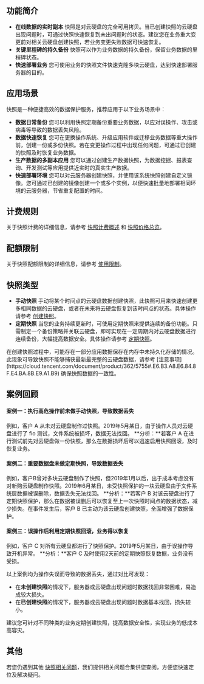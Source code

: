 ## 功能简介
- **在线数据的实时副本**
快照是对云硬盘的完全可用拷贝。当已创建快照的云硬盘出现问题时，可通过快照快速恢复到未出问题时的状态。建议您在业务重大变更前对相关云硬盘创建快照，若业务变更失败数据可快速恢复。
- **关键里程碑的持久备份**
快照可以作为业务数据的持久备份，保留业务数据的里程碑状态。
- **快速部署业务**
您可使用业务的快照文件快速克隆多块云硬盘，达到快速部署服务器的目的。

## 应用场景
快照是一种便捷高效的数据保护服务，推荐应用于以下业务场景中：
- **数据日常备份**
您可以利用快照定期备份重要业务数据，以应对误操作、攻击或病毒等导致的数据丢失风险。
- **数据快速恢复**
您可在更换操作系统、升级应用软件或迁移业务数据等重大操作前，创建一份或多份快照。若在变更操作过程中出现任何问题，可通过已创建的快照及时恢复业务数据。
- **生产数据的多副本应用**
您可以通过创建生产数据快照，为数据挖掘、报表查询、开发测试等应用提供近实时的真实生产数据。
- **快速部署环境**
您可以对云服务器创建快照，并使用该系统快照创建自定义镜像。您可通过已创建的镜像创建一个或多个实例，以便快速批量地部署相同环境的云服务器，节省重复配置的时间。

## 计费规则
关于快照计费的详细信息，请参考 [快照计费概述](https://cloud.tencent.com/document/product/362/32361#Snapshot) 和 [快照价格总览](https://cloud.tencent.com/document/product/362/2413#Snapshot)。

## 配额限制
关于快照配额限制的详细信息，请参考 [使用限制](https://cloud.tencent.com/document/product/362/5145)。

## 快照类型
- **手动快照**
手动将某个时间点的云硬盘数据创建快照，此快照可用来快速创建更多相同数据的云硬盘，或者在未来将云硬盘恢复到该时间点的状态。具体操作请参考 [创建快照](https://cloud.tencent.com/document/product/362/5755)。
- **定期快照**
当您的业务持续更新时，可使用定期快照来提供连续的备份功能。只需制定一个备份策略并关联云硬盘，即可实现在一定周期内对云硬盘数据进行连续备份，大幅提高数据安全。具体操作请参考 [定期快照](https://cloud.tencent.com/document/product/362/8191)。


<dx-alert infotype="explain" title="">
在创建快照过程中，可能存在一部分应用数据保存在内存中未持久化存储的情况。此现象可导致快照不能够捕获最新最完整的云硬盘数据，请参考 [注意事项](https://cloud.tencent.com/document/product/362/5755#.E6.B3.A8.E6.84.8F.E4.BA.8B.E9.A1.B9) 确保快照数据的一致性。
</dx-alert>




## 案例回顾
#### 案例一：执行高危操作前未做手动快照，导致数据丢失
例如，客户 A 从未对云硬盘制作过快照。2019年5月某日，由于操作人员对云硬盘进行了 fio 测试，文件系统被损坏，数据无法找回。
**分析：**若客户 A 在进行测试前先对云硬盘做一份快照，那么在数据损坏后可以迅速启用快照回滚，及时恢复业务。

#### 案例二：重要数据盘未做定期快照，导致数据丢失
例如，客户B曾对多块云硬盘制作了快照，但2019年1月以后，出于成本考虑没有对新购云硬盘制作快照。2019年6月某日，未受快照保护的一块云硬盘由于文件系统层数据被误删除，数据丢失无法找回。
**分析：**若客户 B 对该云硬盘进行了定期快照保护，那么在数据被误删后可以恢复至上一次快照时间点的数据状态，减少损失。在事件发生后，客户 B 已主动为该云硬盘创建快照，全面增强了数据保护。

#### 案例三：误操作后利用定期快照回滚，业务得以恢复
例如，客户 C 对所有云硬盘都进行了快照保护。2019年5月某日，由于误操作导致开机异常。
**分析：**客户 C 及时使用2天前的定期快照恢复数据，业务没有受损。


以上案例均为操作失误而导致的数据丢失，通过对比可发现：
- 在**未创建快照**的情况下，服务器或云硬盘出现问题时数据找回非常困难，易造成较大损失。
- 在**已创建快照**的情况下，服务器或云硬盘出现问题时数据基本找回，损失较小。

建议您可针对不同种类的业务定期创建快照，提高数据安全性，实现业务的低成本高容灾。

## 其他
若您仍遇到其他 [快照相关问题](https://cloud.tencent.com/document/product/362/17820)，我们提供相关问题合集供您查阅，方便您快速定位及解决疑问。






